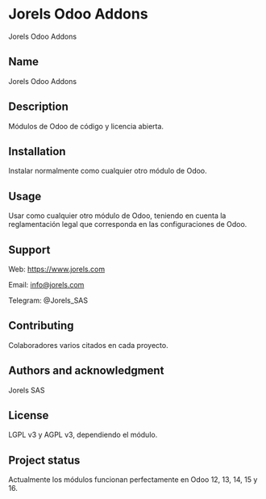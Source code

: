 # Jorels Odoo Addons

Jorels Odoo Addons

## Name
Jorels Odoo Addons

## Description
Módulos de Odoo de código y licencia abierta.

## Installation
Instalar normalmente como cualquier otro módulo de Odoo.

## Usage
Usar como cualquier otro módulo de Odoo, teniendo en cuenta la reglamentación legal que corresponda en las configuraciones de Odoo.

## Support
Web:        https://www.jorels.com

Email:      info@jorels.com

Telegram:   @Jorels_SAS

## Contributing
Colaboradores varios citados en cada proyecto.

## Authors and acknowledgment
Jorels SAS

## License
LGPL v3 y AGPL v3, dependiendo el módulo.

## Project status
Actualmente los módulos funcionan perfectamente en Odoo 12, 13, 14, 15 y 16.
